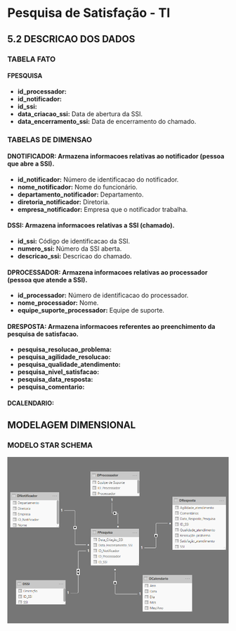 # Pesquisa de Satisfação - TI

## 5.2 DESCRICAO DOS DADOS

### TABELA FATO

#### FPESQUISA
* **id_processador:**
* **id_notificador:**
* **id_ssi:**
* **data_criacao_ssi:** Data de abertura da SSI.<br>
* **data_encerramento_ssi:** Data de encerramento do chamado.<br>

### TABELAS DE DIMENSAO

#### DNOTIFICADOR: Armazena informacoes relativas ao notificador (pessoa que abre a SSI).<br>
* **id_notificador:** Número de identificacao do notificador.<br>
* **nome_notificador:** Nome do funcionário.<br>
* **departamento_notificador:** Departamento.<br>
* **diretoria_notificador:** Diretoria.<br>
* **empresa_notificador:** Empresa que o notificador trabalha.<br>

#### DSSI: Armazena informacoes relativas a SSI (chamado).<br>
* **id_ssi:** Código de identificacao da SSI.<br>
* **numero_ssi:** Número da SSI aberta.<br>
* **descricao_ssi:** Descricao do chamado.<br>

#### DPROCESSADOR: Armazena informacoes relativas ao processador (pessoa que atende a SSI).<br>
* **id_processador:** Número de identificacao do processador.<br>
* **nome_processador:** Nome.<br>
* **equipe_suporte_processador:** Equipe de suporte.<br>

#### DRESPOSTA: Armazena informacoes referentes ao preenchimento da pesquisa de satisfacao.<br>
* **pesquisa_resolucao_problema:**<br>
* **pesquisa_agilidade_resolucao:**<br>
* **pesquisa_qualidade_atendimento:**<br>
* **pesquisa_nivel_satisfacao:**<br>
* **pesquisa_data_resposta:**<br>
* **pesquisa_comentario:** 

#### DCALENDARIO:



## MODELAGEM DIMENSIONAL

### MODELO STAR SCHEMA

![Alt text](https://github.com/danielasalomao/pesquisa/blob/v2/Modelo_Star_Schema.png)

